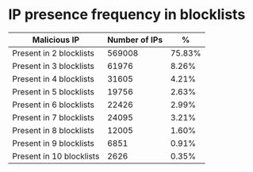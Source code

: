 # IP presence frequency in blocklists
| Malicious IP | Number of IPs | % |
|----|----|----|
| Present in 2 blocklists | 569008 | 75.83% |
| Present in 3 blocklists | 61976 | 8.26% |
| Present in 4 blocklists | 31605 | 4.21% |
| Present in 5 blocklists | 19756 | 2.63% |
| Present in 6 blocklists | 22426 | 2.99% |
| Present in 7 blocklists | 24095 | 3.21% |
| Present in 8 blocklists | 12005 | 1.60% |
| Present in 9 blocklists | 6851 | 0.91% |
| Present in 10 blocklists | 2626 | 0.35% |
